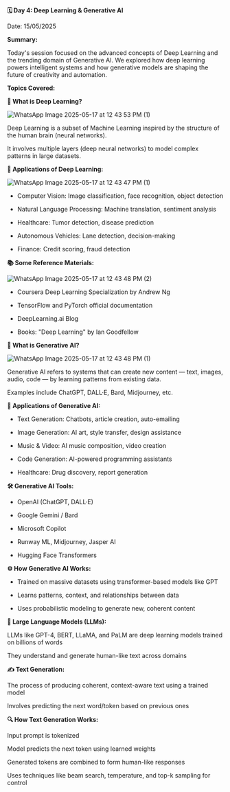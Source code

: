 **🗓 Day 4: Deep Learning & Generative AI**

Date: 15/05/2025

**Summary:**

Today's session focused on the advanced concepts of Deep Learning and the trending domain of Generative AI. We explored how deep learning powers intelligent systems and how generative models are shaping the future of creativity and automation.

**Topics Covered:**

**🧠 What is Deep Learning?**

![WhatsApp Image 2025-05-17 at 12 43 53 PM (1)](https://github.com/user-attachments/assets/17d045df-a6f6-4cf6-a18e-665569391077)

Deep Learning is a subset of Machine Learning inspired by the structure of the human brain (neural networks).

It involves multiple layers (deep neural networks) to model complex patterns in large datasets.

**🚀 Applications of Deep Learning:**

![WhatsApp Image 2025-05-17 at 12 43 47 PM (1)](https://github.com/user-attachments/assets/7c815d60-8783-4c8e-ad6a-f849dfdd66f0)

- Computer Vision: Image classification, face recognition, object detection

- Natural Language Processing: Machine translation, sentiment analysis

- Healthcare: Tumor detection, disease prediction

- Autonomous Vehicles: Lane detection, decision-making

- Finance: Credit scoring, fraud detection

**📚 Some Reference Materials:**

![WhatsApp Image 2025-05-17 at 12 43 48 PM (2)](https://github.com/user-attachments/assets/8697e61d-8f74-4269-ae68-0103a888fc04)

- Coursera Deep Learning Specialization by Andrew Ng

- TensorFlow and PyTorch official documentation

- DeepLearning.ai Blog

- Books: "Deep Learning" by Ian Goodfellow

**🤖 What is Generative AI?**

![WhatsApp Image 2025-05-17 at 12 43 48 PM (1)](https://github.com/user-attachments/assets/371b29e0-82a4-41d2-9cd6-3da1cd082f5d)

Generative AI refers to systems that can create new content — text, images, audio, code — by learning patterns from existing data.

Examples include ChatGPT, DALL·E, Bard, Midjourney, etc.

**🧩 Applications of Generative AI:**

- Text Generation: Chatbots, article creation, auto-emailing

- Image Generation: AI art, style transfer, design assistance

- Music & Video: AI music composition, video creation

- Code Generation: AI-powered programming assistants

- Healthcare: Drug discovery, report generation

**🛠 Generative AI Tools:**

- OpenAI (ChatGPT, DALL·E)

- Google Gemini / Bard

- Microsoft Copilot

- Runway ML, Midjourney, Jasper AI

- Hugging Face Transformers

**⚙️ How Generative AI Works:**

- Trained on massive datasets using transformer-based models like GPT

- Learns patterns, context, and relationships between data

- Uses probabilistic modeling to generate new, coherent content

**🧠 Large Language Models (LLMs):**

LLMs like GPT-4, BERT, LLaMA, and PaLM are deep learning models trained on billions of words

They understand and generate human-like text across domains

**✍️ Text Generation:**

The process of producing coherent, context-aware text using a trained model

Involves predicting the next word/token based on previous ones

**🔍 How Text Generation Works:**

Input prompt is tokenized

Model predicts the next token using learned weights

Generated tokens are combined to form human-like responses

Uses techniques like beam search, temperature, and top-k sampling for control
